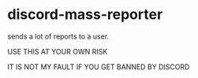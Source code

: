 # discord-mass-reporter
sends a lot of reports to a user.

USE THIS AT YOUR OWN RISK

IT IS NOT MY FAULT IF YOU GET BANNED BY DISCORD
